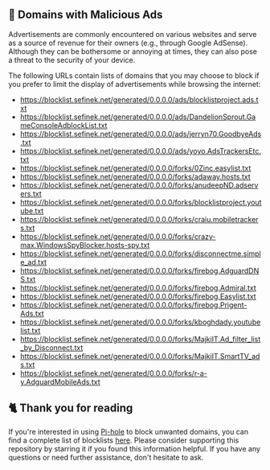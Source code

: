 <!-- [[> SEO
###### Title: 
###### Description: 
###### Tags: 
###### Canonical: 
]]> -->

## 🚫 Domains with Malicious Ads
Advertisements are commonly encountered on various websites and serve as a source of revenue for their owners (e.g., through Google AdSense).
Although they can be bothersome or annoying at times, they can also pose a threat to the security of your device.

The following URLs contain lists of domains that you may choose to block if you prefer to limit the display of advertisements while browsing the internet:
- https://blocklist.sefinek.net/generated/0.0.0.0/ads/blocklistproject.ads.txt
- https://blocklist.sefinek.net/generated/0.0.0.0/ads/DandelionSprout.GameConsoleAdblockList.txt
- https://blocklist.sefinek.net/generated/0.0.0.0/ads/jerryn70.GoodbyeAds.txt
- https://blocklist.sefinek.net/generated/0.0.0.0/ads/yoyo.AdsTrackersEtc.txt
- https://blocklist.sefinek.net/generated/0.0.0.0/forks/0Zinc.easylist.txt
- https://blocklist.sefinek.net/generated/0.0.0.0/forks/adaway.hosts.txt
- https://blocklist.sefinek.net/generated/0.0.0.0/forks/anudeepND.adservers.txt
- https://blocklist.sefinek.net/generated/0.0.0.0/forks/blocklistproject.youtube.txt
- https://blocklist.sefinek.net/generated/0.0.0.0/forks/craiu.mobiletrackers.txt
- https://blocklist.sefinek.net/generated/0.0.0.0/forks/crazy-max.WindowsSpyBlocker.hosts-spy.txt
- https://blocklist.sefinek.net/generated/0.0.0.0/forks/disconnectme.simple_ad.txt
- https://blocklist.sefinek.net/generated/0.0.0.0/forks/firebog.AdguardDNS.txt
- https://blocklist.sefinek.net/generated/0.0.0.0/forks/firebog.Admiral.txt
- https://blocklist.sefinek.net/generated/0.0.0.0/forks/firebog.Easylist.txt
- https://blocklist.sefinek.net/generated/0.0.0.0/forks/firebog.Prigent-Ads.txt
- https://blocklist.sefinek.net/generated/0.0.0.0/forks/kboghdady.youtubelist.txt
- https://blocklist.sefinek.net/generated/0.0.0.0/forks/MajkiIT.Ad_filter_list_by_Disconnect.txt
- https://blocklist.sefinek.net/generated/0.0.0.0/forks/MajkiIT.SmartTV_ads.txt
- https://blocklist.sefinek.net/generated/0.0.0.0/forks/r-a-y.AdguardMobileAds.txt

## 🐈 Thank you for reading
If you're interested in using [Pi-hole](../What%20is%20Pi-hole.md) to block unwanted domains, you can find a complete list of blocklists [here](../../../lists/md/Pi-hole.md).
Please consider supporting this repository by starring it if you found this information helpful.
If you have any questions or need further assistance, don't hesitate to ask.